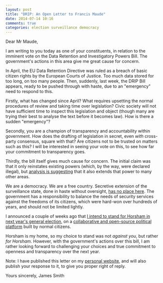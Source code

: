 ```yaml
---
layout: post
title: "DRIP: An Open Letter to Francis Maude"
date: 2014-07-14 10:16
comments: true
categories: election surveillance democracy
---
```


Dear Mr Maude,

I am writing to you today as one of your constituents, in relation to the imminent vote on the Data Retention and Investigatory Powers Bill. The government's actions in this area give me great cause for concern.

In April, the EU Data Retention Directive was ruled as a breach of basic citizen rights by the European Courts of Justice. Too much data stored for too long, on too many people. Then, suddenly, last week, the DRIP Bill appears, ready to be pushed through with haste, due to an "emergency" need to respond to this.

Firstly, what has changed since April? What requires upsetting the normal procedures of review and taking time over legislation? Civic society will not have sufficient time to inspect this legislation and object (though many are trying their best to analyse the text before it becomes law). How is there a sudden "emergency"?

Secondly, you are a champion of transparency and accountability within government. How does the drafting of legislation in secret, even *with* cross-party consensus, square with that? Are citizens not to be trusted on matters such as this? I will be interested in seeing your vote on this, to see how far your commitment to transparency goes.

Thirdly, the bill itself gives much cause for concern. The initial claim was that it only reinstates existing powers (which, by the way, were declared illegal), but [analysis is suggesting](http://cyberleagle.blogspot.com/2014/07/dissecting-emergency-data-retention-and.html) that it also extends that power to many other areas.

We are a democracy. We are a free country. Secretive extension of the surveillance state, done in haste without oversight, [has no place here](http://www.dailymail.co.uk/debate/article-2690181/David-Davis-devastating-attack-loss-privacy-This-data-law-catching-terrorists-lust-power.html). The government has a responsibility to balance the needs of security services against the freedoms of its citizens, which were hard-won over hundreds of years, and should not be limited lightly.

I announced a couple of weeks ago that [I intend to stand for Horsham in next year's general election](/blog/2014/06/27/standing-for-parliament-in-2015/), on a [collaborative and open-source political platform](http://openpolitics.org.uk) built by normal citizens.

Horsham is my home, so my choice to stand was not *against you*, but rather *for Horsham*. However, with the government's actions over this bill, I am rather looking forward to challenging your choices and true commitment to openness and transparency over the next year.

Note: I have published this letter on my [personal website](http://floppy.org.uk), and will also publish your response to it, to give you proper right of reply.

Yours sincerely,
James Smith
